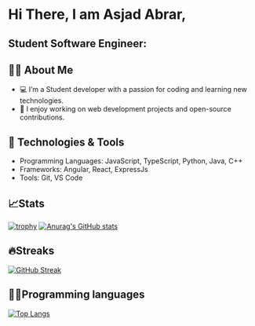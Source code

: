 # Hi There, I am Asjad Abrar,
## Student Software Engineer:
## 👨‍💻 About Me
- 💻 I’m a Student developer with a passion for coding and learning new technologies.
- 🚀 I enjoy working on web development projects and open-source contributions.
## 🔧 Technologies & Tools
- Programming Languages: JavaScript, TypeScript, Python, Java, C++
- Frameworks: Angular, React, ExpressJs
- Tools: Git, VS Code
## 📈Stats
[![trophy](https://github-profile-trophy.vercel.app/?username=asjadBuilds)](https://github.com/asjadBuilds/github-profile-trophy)
[![Anurag's GitHub stats](https://github-readme-stats.vercel.app/api?username=asjadBuilds)](https://github.com/asjadBuilds/github-readme-stats)
## 🔥Streaks
[![GitHub Streak](https://streak-stats.demolab.com/?user=asjadBuilds)](https://git.io/streak-stats)
## 🧑‍💻Programming languages
[![Top Langs](https://github-readme-stats.vercel.app/api/top-langs/?username=asjadBuilds)](https://github.com/asjadBuilds/github-readme-stats)
